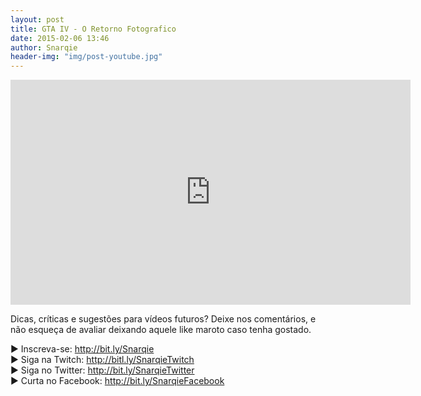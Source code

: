 ```yaml
---
layout: post
title: GTA IV - O Retorno Fotografico
date: 2015-02-06 13:46
author: Snarqie
header-img: "img/post-youtube.jpg"
---
```

<iframe width="640" height="360" src="http://www.youtube.com/watch?v=be28Jk-gFiM?rel=0&amp;showinfo=0" frameborder="0" allowfullscreen></iframe>
<p>Dicas, críticas e sugestões para vídeos futuros? Deixe nos comentários, e não esqueça de avaliar deixando aquele like maroto caso tenha gostado.</p>
<p>
▶ Inscreva-se: <a href="http://bit.ly/Snarqie">http://bit.ly/Snarqie</a><br />
▶ Siga na Twitch: <a href="http://bitl.ly/SnarqieTwitch">http://bitl.ly/SnarqieTwitch</a><br />
▶ Siga no Twitter: <a href="http://bit.ly/SnarqieTwitter">http://bit.ly/SnarqieTwitter</a><br />
▶ Curta no Facebook: <a href="http://bit.ly/SnarqieFacebook">http://bit.ly/SnarqieFacebook</a>
</p>
